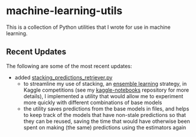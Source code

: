 # machine-learning-utils

This is a collection of Python utilities that I wrote for use in machine learning.

## Recent Updates

The following are some of the most recent updates:
- added [stacking_predictions_retriever.py](ensemble-learning/stacking/stacking_predictions_retriever.py)
  - to streamline my use of stacking, an [ensemble learning](https://en.wikipedia.org/wiki/Ensemble_learning) strategy, in Kaggle competitions (see my [kaggle-notebooks](https://github.com/chuo-v/kaggle-notebooks) repository for more details), I implemented a utility that would allow me to experiment more quickly with different combinations of base models
  - the utility saves predictions from the base models in files, and helps to keep track of the models that have non-stale predictions so that they can be reused, saving the time that would have otherwise been spent on making (the same) predictions using the estimators again